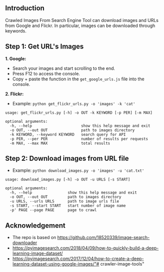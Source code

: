 ## Introduction
Crawled Images From Search Engine Tool can download images and URLs from Google and Flickr. In particular, images can be downloaded through keywords.

## Step 1: Get URL's Images

**1. Google:**

-   Search your images and start scrolling to the end.
-   Press F12 to access the console.
-   Copy + paste the function in the `get_google_urls.js` file into the console.

**2. Flickr:**

-   Example: `python get_flickr_urls.py -o 'images' -k 'cat'`

```
usage: get_flickr_urls.py [-h] -o OUT -k KEYWORD [-p PER] [-m MAX]

optional arguments:
  -h, --help                      show this help message and exit
  -o OUT, --out OUT               path to images directory
  -k KEYWORD, --keyword KEYWORD   search query for API
  -p PER, --per PER               number of results per requests
  -m MAX, --max MAX               total results
```


## Step 2: Download images from URL file

-   Example: `python download_images.py -o 'images' -u 'cat.txt'`

```
usage: download_images.py [-h] -o OUT -u URLS [-s START]

optional arguments:
  -h, --help                show this help message and exit
  -o OUT, --out OUT         path to images directory
  -u URLS, --urls URLS      path to image urls file
  -s START, --start START   start number of image name
  -p' PAGE --page PAGE      page to crawl
```

## Acknowledgement
- The repo is based on https://github.com/18520339/image-search-downloader
- https://pyimagesearch.com/2018/04/09/how-to-quickly-build-a-deep-learning-image-dataset/
- https://pyimagesearch.com/2017/12/04/how-to-create-a-deep-learning-dataset-using-google-images/"# crawler-image-tools" 
